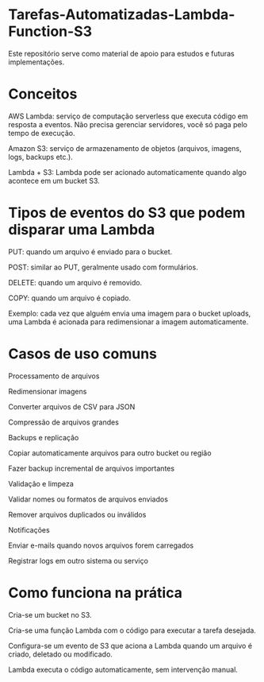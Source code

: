 # Tarefas-Automatizadas-Lambda-Function-S3
Este repositório serve como material de apoio para estudos e futuras implementações.

# Conceitos

AWS Lambda: serviço de computação serverless que executa código em resposta a eventos. Não precisa gerenciar servidores, você só paga pelo tempo de execução.

Amazon S3: serviço de armazenamento de objetos (arquivos, imagens, logs, backups etc.).

Lambda + S3: Lambda pode ser acionado automaticamente quando algo acontece em um bucket S3.

# Tipos de eventos do S3 que podem disparar uma Lambda

PUT: quando um arquivo é enviado para o bucket.

POST: similar ao PUT, geralmente usado com formulários.

DELETE: quando um arquivo é removido.

COPY: quando um arquivo é copiado.

Exemplo: cada vez que alguém envia uma imagem para o bucket uploads, uma Lambda é acionada para redimensionar a imagem automaticamente.

# Casos de uso comuns

Processamento de arquivos

Redimensionar imagens

Converter arquivos de CSV para JSON

Compressão de arquivos grandes

Backups e replicação

Copiar automaticamente arquivos para outro bucket ou região

Fazer backup incremental de arquivos importantes

Validação e limpeza

Validar nomes ou formatos de arquivos enviados

Remover arquivos duplicados ou inválidos

Notificações

Enviar e-mails quando novos arquivos forem carregados

Registrar logs em outro sistema ou serviço

# Como funciona na prática

Cria-se um bucket no S3.

Cria-se uma função Lambda com o código para executar a tarefa desejada.

Configura-se um evento de S3 que aciona a Lambda quando um arquivo é criado, deletado ou modificado.

Lambda executa o código automaticamente, sem intervenção manual.